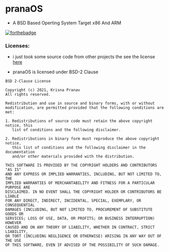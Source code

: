 # pranaOS
- A BSD Based Operting System Target x86 And ARM


[![forthebadge](https://forthebadge.com/images/badges/made-with-c-plus-plus.svg)](https://forthebadge.com)


### Licenses:
- i just took some source code from other projects the see the license [here](https://github.com/pranaOS/pranaOS/tree/master/licenses)

- pranaOS is licensed under BSD-2 Clause
```
BSD 2-Clause License

Copyright (c) 2021, Krisna Pranav
All rights reserved.

Redistribution and use in source and binary forms, with or without
modification, are permitted provided that the following conditions are met:

1. Redistributions of source code must retain the above copyright notice, this
   list of conditions and the following disclaimer.

2. Redistributions in binary form must reproduce the above copyright notice,
   this list of conditions and the following disclaimer in the documentation
   and/or other materials provided with the distribution.

THIS SOFTWARE IS PROVIDED BY THE COPYRIGHT HOLDERS AND CONTRIBUTORS "AS IS"
AND ANY EXPRESS OR IMPLIED WARRANTIES, INCLUDING, BUT NOT LIMITED TO, THE
IMPLIED WARRANTIES OF MERCHANTABILITY AND FITNESS FOR A PARTICULAR PURPOSE ARE
DISCLAIMED. IN NO EVENT SHALL THE COPYRIGHT HOLDER OR CONTRIBUTORS BE LIABLE
FOR ANY DIRECT, INDIRECT, INCIDENTAL, SPECIAL, EXEMPLARY, OR CONSEQUENTIAL
DAMAGES (INCLUDING, BUT NOT LIMITED TO, PROCUREMENT OF SUBSTITUTE GOODS OR
SERVICES; LOSS OF USE, DATA, OR PROFITS; OR BUSINESS INTERRUPTION) HOWEVER
CAUSED AND ON ANY THEORY OF LIABILITY, WHETHER IN CONTRACT, STRICT LIABILITY,
OR TORT (INCLUDING NEGLIGENCE OR OTHERWISE) ARISING IN ANY WAY OUT OF THE USE
OF THIS SOFTWARE, EVEN IF ADVISED OF THE POSSIBILITY OF SUCH DAMAGE.
```

